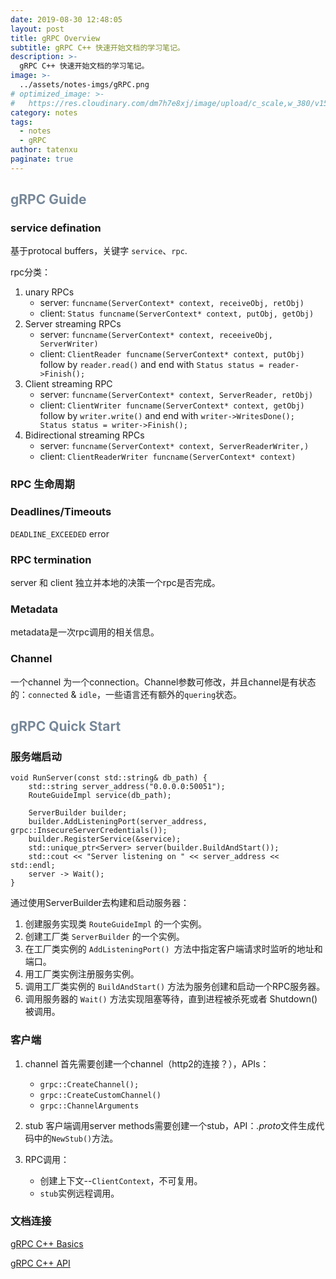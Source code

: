 ```yaml
---
date: 2019-08-30 12:48:05
layout: post
title: gRPC Overview
subtitle: gRPC C++ 快速开始文档的学习笔记。
description: >-
  gRPC C++ 快速开始文档的学习笔记。
image: >-
  ../assets/notes-imgs/gRPC.png
# optimized_image: >-
#   https://res.cloudinary.com/dm7h7e8xj/image/upload/c_scale,w_380/v1559821647/theme6_qeeojf.jpg
category: notes
tags:
  - notes
  - gRPC
author: tatenxu
paginate: true
---
```


## <font style="color: #778899">  gRPC Guide </font>

### service defination  
基于protocal buffers，关键字	`service`、`rpc`.

rpc分类：

   1. unary RPCs
       - server: `funcname(ServerContext* context, receiveObj, retObj)`
       - client: `Status funcname(ServerContext* context, putObj, getObj)`
   2. Server streaming RPCs
       - server: `funcname(ServerContext* context, receeiveObj, ServerWriter)`
       - client: `ClientReader funcname(ServerContext* context, putObj)` follow by `reader.read()` and end with `Status status = reader->Finish();`
   3. Client streaming RPC
       - server: `funcname(ServerContext* context, ServerReader, retObj)`
       - client: `ClientWriter funcname(ServerContext* context, getObj)` 		follow by `writer.write()` and end with `writer->WritesDone();
		Status status = writer->Finish();`
   4. Bidirectional streaming RPCs
       - server: `funcname(ServerContext* context, ServerReaderWriter,)`
       - client: `ClientReaderWriter funcname(ServerContext* context)`
   
### RPC 生命周期 

### Deadlines/Timeouts  
`DEADLINE_EXCEEDED` error

### RPC termination  
server 和 client 独立并本地的决策一个rpc是否完成。

### Metadata  
metadata是一次rpc调用的相关信息。

### Channel  
一个channel 为一个connection。Channel参数可修改，并且channel是有状态的：`connected` & `idle`，一些语言还有额外的`quering`状态。

## <font style="color: #778899"> gRPC Quick Start  </font>

### 服务端启动  

    void RunServer(const std::string& db_path) {
        std::string server_address("0.0.0.0:50051");
        RouteGuideImpl service(db_path);

        ServerBuilder builder;
        builder.AddListeningPort(server_address, grpc::InsecureServerCredentials());
        builder.RegisterService(&service);
        std::unique_ptr<Server> server(builder.BuildAndStart());
        std::cout << "Server listening on " << server_address << std::endl;
        server -> Wait();
    }


通过使用ServerBuilder去构建和启动服务器：

1. 创建服务实现类 `RouteGuideImpl` 的一个实例。
2. 创建工厂类 `ServerBuilder` 的一个实例。
3. 在工厂类实例的 `AddListeningPort() `方法中指定客户端请求时监听的地址和端口。
4. 用工厂类实例注册服务实例。
5. 调用工厂类实例的 `BuildAndStart()` 方法为服务创建和启动一个RPC服务器。
6. 调用服务器的 `Wait()` 方法实现阻塞等待，直到进程被杀死或者 Shutdown() 被调用。

### 客户端  
1. channel
首先需要创建一个channel（http2的连接？），APIs：
   - `grpc::CreateChannel();`
   - `grpc::CreateCustomChannel()`
   - `grpc::ChannelArguments`

2. stub
客户端调用server methods需要创建一个stub，API：*.proto*文件生成代码中的`NewStub()`方法。

3. RPC调用：
   - 创建上下文--`ClientContext`，不可复用。
   - `stub`实例远程调用。

### 文档连接  
[gRPC C++ Basics](https://grpc.io/docs/tutorials/basic/cpp/)

[gRPC C++ API](https://grpc.github.io/grpc/cpp/index.html)